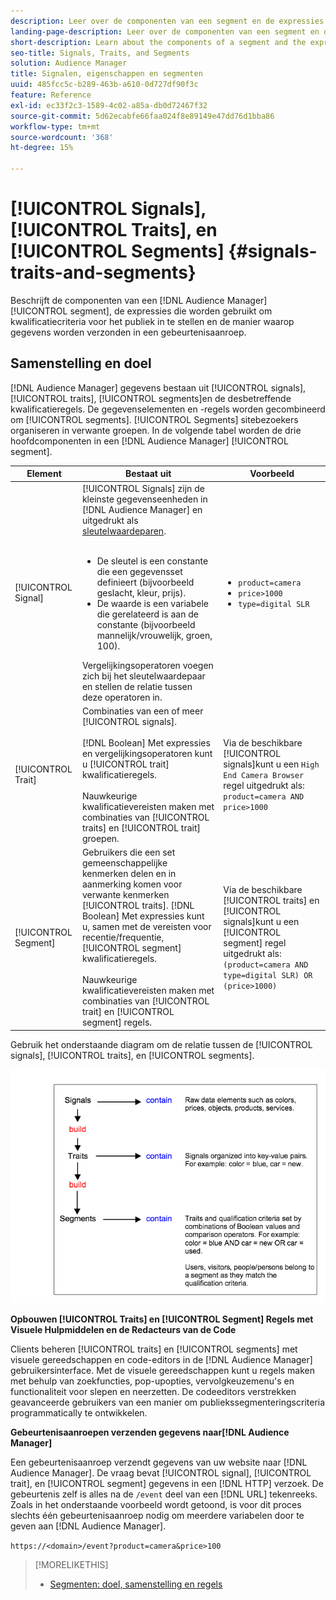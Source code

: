 ```yaml
---
description: Leer over de componenten van een segment en de expressies die worden gebruikt om de kwalificatiecriteria van de doelgroep in te stellen. Meer informatie over de manier waarop gegevens worden verzonden.
landing-page-description: Leer over de componenten van een segment en de expressies die worden gebruikt om de kwalificatiecriteria van de doelgroep in te stellen. Meer informatie over de manier waarop gegevens worden verzonden.
short-description: Learn about the components of a segment and the expressions used to set audience qualification criteria. Also find information about how data is transmitted.
seo-title: Signals, Traits, and Segments
solution: Audience Manager
title: Signalen, eigenschappen en segmenten
uuid: 485fcc5c-b289-463b-a610-0d727df90f3c
feature: Reference
exl-id: ec33f2c3-1589-4c02-a85a-db0d72467f32
source-git-commit: 5d62ecabfe66faa024f8e89149e47dd76d1bba86
workflow-type: tm+mt
source-wordcount: '368'
ht-degree: 15%

---
```


# [!UICONTROL Signals], [!UICONTROL Traits], en [!UICONTROL Segments] {#signals-traits-and-segments}

Beschrijft de componenten van een [!DNL Audience Manager] [!UICONTROL segment], de expressies die worden gebruikt om kwalificatiecriteria voor het publiek in te stellen en de manier waarop gegevens worden verzonden in een gebeurtenisaanroep.

## Samenstelling en doel

[!DNL Audience Manager] gegevens bestaan uit [!UICONTROL signals], [!UICONTROL traits], [!UICONTROL segments]en de desbetreffende kwalificatieregels. De gegevenselementen en -regels worden gecombineerd om [!UICONTROL segments]. [!UICONTROL Segments] sitebezoekers organiseren in verwante groepen. In de volgende tabel worden de drie hoofdcomponenten in een [!DNL Audience Manager] [!UICONTROL segment].

| Element | Bestaat uit | Voorbeeld |
|---|---|---|
| [!UICONTROL Signal] | [!UICONTROL Signals] zijn de kleinste gegevenseenheden in [!DNL Audience Manager] en uitgedrukt als [sleutelwaardeparen](../reference/key-value-pairs-explained.md).<br><br><ul><li>De sleutel is een constante die een gegevensset definieert (bijvoorbeeld geslacht, kleur, prijs).</li><li>De waarde is een variabele die gerelateerd is aan de constante (bijvoorbeeld mannelijk/vrouwelijk, groen, 100).</li></ul>Vergelijkingsoperatoren voegen zich bij het sleutelwaardepaar en stellen de relatie tussen deze operatoren in. | <ul><li>`product=camera`</li><li>`price>1000`</li><li>`type=digital SLR`</li></ul> |
| [!UICONTROL Trait] | Combinaties van een of meer [!UICONTROL signals].<br><br> [!DNL Boolean] Met expressies en vergelijkingsoperatoren kunt u [!UICONTROL trait] kwalificatieregels. <br><br>Nauwkeurige kwalificatievereisten maken met combinaties van [!UICONTROL traits] en [!UICONTROL trait] groepen. | Via de beschikbare [!UICONTROL signals]kunt u een `High End Camera Browser` regel uitgedrukt als: `product=camera AND price>1000` |
| [!UICONTROL Segment] | Gebruikers die een set gemeenschappelijke kenmerken delen en in aanmerking komen voor verwante kenmerken [!UICONTROL traits]. [!DNL Boolean] Met expressies kunt u, samen met de vereisten voor recentie/frequentie, [!UICONTROL segment] kwalificatieregels.<br><br> Nauwkeurige kwalificatievereisten maken met combinaties van [!UICONTROL trait] en [!UICONTROL segment] regels. | Via de beschikbare [!UICONTROL traits] en [!UICONTROL signals]kunt u een [!UICONTROL segment] regel uitgedrukt als:`(product=camera AND type=digital SLR) OR (price>1000)` |

Gebruik het onderstaande diagram om de relatie tussen de [!UICONTROL signals], [!UICONTROL traits], en [!UICONTROL segments].

![](assets/signals-traits-segments.png)

**Opbouwen [!UICONTROL Traits] en [!UICONTROL Segment] Regels met Visuele Hulpmiddelen en de Redacteurs van de Code**

Clients beheren [!UICONTROL traits] en [!UICONTROL segments] met visuele gereedschappen en code-editors in de [!DNL Audience Manager] gebruikersinterface. Met de visuele gereedschappen kunt u regels maken met behulp van zoekfuncties, pop-upopties, vervolgkeuzemenu&#39;s en functionaliteit voor slepen en neerzetten. De codeeditors verstrekken geavanceerde gebruikers van een manier om publiekssegmenteringscriteria programmatically te ontwikkelen.

**Gebeurtenisaanroepen verzenden gegevens naar[!DNL Audience Manager]**

Een gebeurtenisaanroep verzendt gegevens van uw website naar [!DNL Audience Manager]. De vraag bevat [!UICONTROL signal], [!UICONTROL trait], en [!UICONTROL segment] gegevens in een [!DNL HTTP] verzoek. De gebeurtenis zelf is alles na de `/event` deel van een [!DNL URL] tekenreeks. Zoals in het onderstaande voorbeeld wordt getoond, is voor dit proces slechts één gebeurtenisaanroep nodig om meerdere variabelen door te geven aan [!DNL Audience Manager].

`https://<domain>/event?product=camera&price>100`

>[!MORELIKETHIS]
>
>* [Segmenten: doel, samenstelling en regels](../features/segments/segments-purpose.md)

